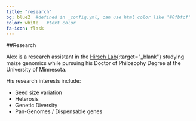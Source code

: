 ```yaml
---
title: "research"
bg: blue2  #defined in _config.yml, can use html color like '#0fbfcf'
color: white   #text color
fa-icon: flask
---
```


##Research  

Alex is a research assistant in the [Hirsch Lab](http://hirschlab.cfans.umn.edu/){:target="_blank"} studying maize genomics while pursuing his Doctor of Philosophy Degree at the University of Minnesota.  

His research interests include:  

* Seed size variation  
* Heterosis  
* Genetic Diversity  
* Pan-Genomes / Dispensable genes  
